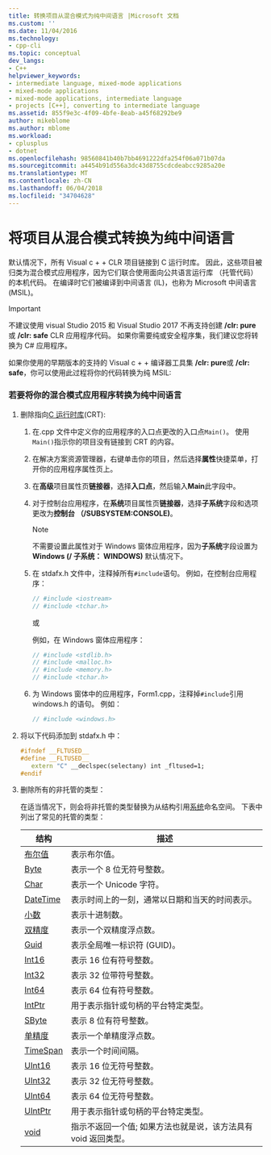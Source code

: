 ```yaml
---
title: 转换项目从混合模式为纯中间语言 |Microsoft 文档
ms.custom: ''
ms.date: 11/04/2016
ms.technology:
- cpp-cli
ms.topic: conceptual
dev_langs:
- C++
helpviewer_keywords:
- intermediate language, mixed-mode applications
- mixed-mode applications
- mixed-mode applications, intermediate language
- projects [C++], converting to intermediate language
ms.assetid: 855f9e3c-4f09-4bfe-8eab-a45f68292be9
author: mikeblome
ms.author: mblome
ms.workload:
- cplusplus
- dotnet
ms.openlocfilehash: 98560841b40b7bb4691222dfa254f06a071b07da
ms.sourcegitcommit: a4454b91d556a3dc43d8755cdcdeabcc9285a20e
ms.translationtype: MT
ms.contentlocale: zh-CN
ms.lasthandoff: 06/04/2018
ms.locfileid: "34704628"
---
```

# <a name="converting-projects-from-mixed-mode-to-pure-intermediate-language"></a>将项目从混合模式转换为纯中间语言

默认情况下，所有 Visual c + + CLR 项目链接到 C 运行时库。 因此，这些项目被归类为混合模式应用程序，因为它们联合使用面向公共语言运行库 （托管代码） 的本机代码。 在编译时它们被编译到中间语言 (IL)，也称为 Microsoft 中间语言 (MSIL)。

> [!IMPORTANT]
> 不建议使用 visual Studio 2015 和 Visual Studio 2017 不再支持创建 **/clr: pure**或 **/clr: safe** CLR 应用程序代码。 如果你需要纯或安全程序集，我们建议您将转换为 C# 应用程序。

如果你使用的早期版本的支持的 Visual c + + 编译器工具集 **/clr: pure**或 **/clr: safe**，你可以使用此过程将你的代码转换为纯 MSIL:

### <a name="to-convert-your-mixed-mode-application-into-pure-intermediate-language"></a>若要将你的混合模式应用程序转换为纯中间语言

1. 删除指向[C 运行时库](../c-runtime-library/crt-library-features.md)(CRT):

   1. 在.cpp 文件中定义你的应用程序的入口点更改的入口点`Main()`。 使用`Main()`指示你的项目没有链接到 CRT 的内容。

   2. 在解决方案资源管理器，右键单击你的项目，然后选择**属性**快捷菜单，打开你的应用程序属性页上。

   3. 在**高级**项目属性页**链接器**，选择**入口点**，然后输入**Main**此字段中。

   4. 对于控制台应用程序，在**系统**项目属性页**链接器**，选择**子系统**字段和选项更改为**控制台 （/SUBSYSTEM:CONSOLE)**。

      > [!NOTE]
      > 不需要设置此属性对于 Windows 窗体应用程序，因为**子系统**字段设置为**Windows (/ 子系统： WINDOWS)** 默认情况下。

   5. 在 stdafx.h 文件中，注释掉所有`#include`语句。 例如，在控制台应用程序：

      ```cpp
      // #include <iostream>
      // #include <tchar.h>
      ```

       或

       例如，在 Windows 窗体应用程序：

      ```cpp
      // #include <stdlib.h>
      // #include <malloc.h>
      // #include <memory.h>
      // #include <tchar.h>
      ```

   6. 为 Windows 窗体中的应用程序，Form1.cpp，注释掉`#include`引用 windows.h 的语句。 例如：

      ```cpp
      // #include <windows.h>
      ```

2. 将以下代码添加到 stdafx.h 中：

   ```cpp
   #ifndef __FLTUSED__
   #define __FLTUSED__
      extern "C" __declspec(selectany) int _fltused=1;
   #endif
   ```

3. 删除所有的非托管的类型：

   在适当情况下，则会将非托管的类型替换为从结构引用[系统](https://msdn.microsoft.com/en-us/library/system.appdomainmanager.appdomainmanager.aspx)命名空间。 下表中列出了常见的托管的类型：

   |结构|描述|
   |---------------|-----------------|
   |[布尔值](https://msdn.microsoft.com/en-us/library/system.boolean\(v=vs.140\).aspx)|表示布尔值。|
   |[Byte](https://msdn.microsoft.com/en-us/library/system.byte\(v=vs.140\).aspx)|表示一个 8 位无符号整数。|
   |[Char](https://msdn.microsoft.com/en-us/library/system.char\(v=vs.140\).aspx)|表示一个 Unicode 字符。|
   |[DateTime](https://msdn.microsoft.com/en-us/library/system.datetime.datetime.aspx)|表示时间上的一刻，通常以日期和当天的时间表示。|
   |[小数](https://msdn.microsoft.com/en-us/library/system.decimal\(v=vs.140\).aspx)|表示十进制数。|
   |[双精度](https://msdn.microsoft.com/en-us/library/system.double\(v=vs.140\).aspx)|表示一个双精度浮点数。|
   |[Guid](https://msdn.microsoft.com/en-us/library/system.guid\(v=vs.140\).aspx)|表示全局唯一标识符 (GUID)。|
   |[Int16](https://msdn.microsoft.com/en-us/library/system.int16\(v=vs.140\).aspx)|表示 16 位有符号整数。|
   |[Int32](https://msdn.microsoft.com/en-us/library/system.int32\(v=vs.140\).aspx)|表示 32 位带符号整数。|
   |[Int64](https://msdn.microsoft.com/en-us/library/system.int64\(v=vs.140\).aspx)|表示 64 位有符号整数。|
   |[IntPtr](https://msdn.microsoft.com/en-us/library/system.intptr\(v=vs.140\).aspx)|用于表示指针或句柄的平台特定类型。|
   |[SByte](https://msdn.microsoft.com/en-us/library/system.byte.aspx)|表示 8 位有符号整数。|
   |[单精度](https://msdn.microsoft.com/en-us/library/system.single.aspx)|表示一个单精度浮点数。|
   |[TimeSpan](https://msdn.microsoft.com/en-us/library/system.timespan\(v=vs.140\).aspx)|表示一个时间间隔。|
   |[UInt16](https://msdn.microsoft.com/en-us/library/system.uint16\(v=vs.140\).aspx)|表示 16 位无符号整数。|
   |[UInt32](https://msdn.microsoft.com/en-us/library/system.uint32\(v=vs.140\).aspx)|表示 32 位无符号整数。|
   |[UInt64](https://msdn.microsoft.com/en-us/library/system.uint64\(v=vs.140\).aspx)|表示 64 位无符号整数。|
   |[UIntPtr](https://msdn.microsoft.com/en-us/library/system.uintptr\(v=vs.140\).aspx)|用于表示指针或句柄的平台特定类型。|
   |[void](https://msdn.microsoft.com/en-us/library/system.void\(v=vs.140\).aspx)|指示不返回一个值; 如果方法也就是说，该方法具有 void 返回类型。|